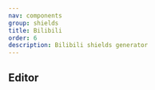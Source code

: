 ```yaml
---
nav: components
group: shields
title: Bilibili
order: 6
description: Bilibili shields generator
---
```


## Editor

<code src="./index.tsx" inline></code>
